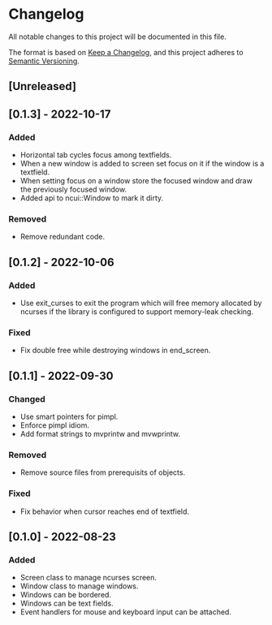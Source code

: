 # Changelog
All notable changes to this project will be documented in this file.

The format is based on [Keep a Changelog](https://keepachangelog.com/en/1.0.0/),
and this project adheres to [Semantic Versioning](https://semver.org/spec/v2.0.0.html).

## [Unreleased]

## [0.1.3] - 2022-10-17
### Added
- Horizontal tab cycles focus among textfields.
- When a new window is added to screen set focus on it if the window is a
textfield.
- When setting focus on a window store the focused window and draw the
previously focused window. 
- Added api to ncui::Window to mark it dirty.

### Removed
- Remove redundant code.

## [0.1.2] - 2022-10-06
### Added
- Use exit_curses to exit the program which will free memory allocated by
ncurses if the library is configured to support memory-leak checking.

### Fixed
- Fix double free while destroying windows in end_screen.

## [0.1.1] - 2022-09-30
### Changed
- Use smart pointers for pimpl.
- Enforce pimpl idiom.
- Add format strings to mvprintw and mvwprintw.

### Removed
- Remove source files from prerequisits of objects.

### Fixed
- Fix behavior when cursor reaches end of textfield.

## [0.1.0] - 2022-08-23
### Added
- Screen class to manage ncurses screen.
- Window class to manage windows.
- Windows can be bordered.
- Windows can be text fields.
- Event handlers for mouse and keyboard input can be attached.
